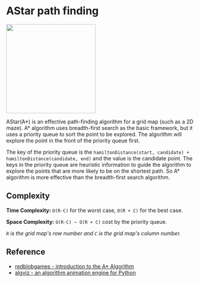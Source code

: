 # AStar path finding

<img src="https://cdn.jsdelivr.net/gh/zjl9959/algviz-launch@master/svgs/AStarPathFinding_sec.svg" width=240px/>

AStar(A*) is an effective path-finding algorithm for a grid map (such as a 2D maze).
A* algorithm uses breadth-first search as the basic framework, but it uses a priority queue to sort the point to be explored. The algorithm will explore the point in the front of the priority queue first.

The key of the priority queue is the `hamiltonDistance(start, candidate) + hamiltonDistance(candidate, end)` and the value is the candidate point. The keys in the priority queue are heuristic information to guide the algorithm to explore the points that are more likely to be on the shortest path. So A* algorithm is more effective than the breadth-first search algorithm.

## Complexity

**Time Complexity:** `O(R·C)` for the worst case, `O(R + C)` for the best case.

**Space Complexity:** `O(R·C) ~ O(R + C)` cost by the priority queue.

*`R` is the grid map's row number and `C` is the grid map's column number.*

## Reference

+ [redblobgames - introduction to the A* Algorithm](https://www.redblobgames.com/pathfinding/a-star/introduction.html)
+ [algviz - an algorithm animation engine for Python](https://github.com/zjl9959/algviz-launch)
